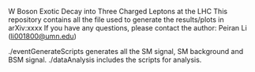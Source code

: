 W Boson Exotic Decay into Three Charged Leptons at the LHC
This repository contains all the file used to generate the results/plots in arXiv:xxxx
If you have any questions, please contact the author: Peiran Li (li001800@umn.edu)

./eventGenerateScripts generates all the SM signal, SM background and BSM signal.
./dataAnalysis includes the scripts for analysis.
